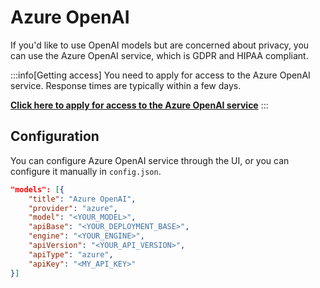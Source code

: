 # Azure OpenAI

If you'd like to use OpenAI models but are concerned about privacy, you can use the Azure OpenAI service, which is GDPR and HIPAA compliant.

:::info[Getting access]
You need to apply for access to the Azure OpenAI service. Response times are typically within a few days.

**[Click here to apply for access to the Azure OpenAI service](https://azure.microsoft.com/en-us/products/ai-services/openai-service)**
:::

## Configuration

You can configure Azure OpenAI service through the UI, or you can configure it manually in `config.json`.

```json title="~/.continue/config.json"
"models": [{
    "title": "Azure OpenAI",
    "provider": "azure",
    "model": "<YOUR_MODEL>",
    "apiBase": "<YOUR_DEPLOYMENT_BASE>",
    "engine": "<YOUR_ENGINE>",
    "apiVersion": "<YOUR_API_VERSION>",
    "apiType": "azure",
    "apiKey": "<MY_API_KEY>"
}]
```
